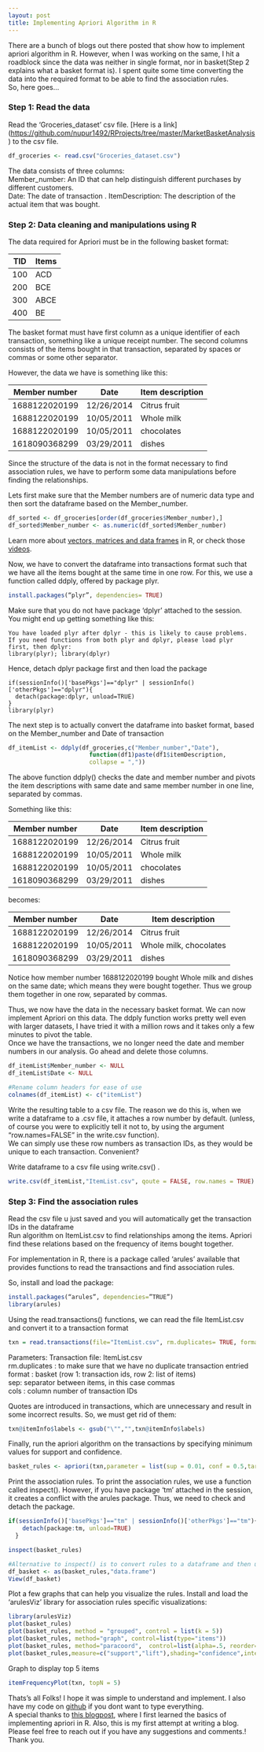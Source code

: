 ```yaml
---
layout: post
title: Implementing Apriori Algorithm in R
---
```


There are a bunch of blogs out there posted that show how to implement apriori algorithm in R. However, when I was working on the same, I hit a roadblock since the data was neither in single format, nor in basket(Step 2 explains what a basket format is). I spent quite some time converting the data into the required format to be able to find the association rules.   
So, here goes…

### Step 1: Read the data

Read the ‘Groceries_dataset’ csv file. [Here is a link] (https://github.com/nupur1492/RProjects/tree/master/MarketBasketAnalysis) to the csv file.

```r
df_groceries <- read.csv("Groceries_dataset.csv")
```
The data consists of three columns:   
Member_number: An ID that can help distinguish different purchases by different customers.   
Date: The date of transaction . 
ItemDescription: The description of the actual item that was bought.   

### Step 2: Data cleaning and manipulations using R

The data required for Apriori must be in the following basket format:

| TID | Items |
| --- | ----- |
| 100 | ACD |
| 200 | BCE |
| 300 | ABCE |
| 400 | BE |

The basket format must have first column as a unique identifier of each transaction, something like a unique receipt number. The second columns consists of the items bought in that transaction, separated by spaces or commas or some other separator.   

However, the data we have is something like this:  

| Member number | Date | Item description |
| ------------- | ---- | ---------------- |
| 1688122020199	| 12/26/2014	| Citrus fruit |
| 1688122020199 | 10/05/2011	| Whole milk |
| 1688122020199 |10/05/2011	| chocolates|
| 1618090368299	| 03/29/2011	| dishes |

Since the structure of the data is not in the format necessary to find association rules, we have to perform some data manipulations before finding the relationships.  

Lets first make sure that the Member numbers are of numeric data type and then sort the dataframe based on the Member_number.  
```r
df_sorted <- df_groceries[order(df_groceries$Member_number),]  
df_sorted$Member_number <- as.numeric(df_sorted$Member_number)  
```

Learn more about [vectors, matrices and data frames](https://datascienceplus.com/how-to-create-data-frames-in-r/) in R, or check those [videos](https://datascienceplus.com/learn-r-from-scratch-part-1/).

Now, we have to convert the dataframe into transactions format such that we have all the items bought at the same time in one row. For this, we use a function called ddply, offered by package plyr.

```r
install.packages(“plyr”, dependencies= TRUE)
```

Make sure that you do not have package ‘dplyr’ attached to the session. You might end up getting something like this:

```
You have loaded plyr after dplyr - this is likely to cause problems.
If you need functions from both plyr and dplyr, please load plyr first, then dplyr:
library(plyr); library(dplyr)
```

Hence, detach dplyr package first and then load the package

```
if(sessionInfo()['basePkgs']=="dplyr" | sessionInfo()['otherPkgs']=="dplyr"){
  detach(package:dplyr, unload=TRUE)
}
library(plyr)
```

The next step is to actually convert the dataframe into basket format, based on the Member_number and Date of transaction     

```r
df_itemList <- ddply(df_groceries,c("Member_number","Date"), 
                       function(df1)paste(df1$itemDescription, 
                       collapse = ","))
```

The above function ddply() checks the date and member number and pivots the item descriptions with same date and same member number in one line, separated by commas.     

Something like this:    

| Member number | Date | Item description |
| ------------- | ---- | ---------------- |
| 1688122020199	| 12/26/2014	| Citrus fruit |
| 1688122020199 | 10/05/2011	| Whole milk |
| 1688122020199 |10/05/2011	| chocolates|
| 1618090368299	| 03/29/2011	| dishes |

becomes:

| Member number | Date | Item description |
| ------------- | ---- | ---------------- |
| 1688122020199	| 12/26/2014	| Citrus fruit |
| 1688122020199 | 10/05/2011	| Whole milk, chocolates |
| 1618090368299	| 03/29/2011	| dishes |

Notice how member number 1688122020199 bought Whole milk and dishes on the same date; which means they were bought together.    Thus we group them together in one row, separated by commas.   

Thus, we now have the data in the necessary basket format. We can now implement Apriori on this data. The ddply function works pretty well even with larger datasets, I have tried it with a million rows and it takes only a few minutes to pivot the table.  
Once we have the transactions, we no longer need the date and member numbers in our analysis. Go ahead and delete those columns.   

```r
df_itemList$Member_number <- NULL
df_itemList$Date <- NULL

#Rename column headers for ease of use
colnames(df_itemList) <- c("itemList")
```

Write the resulting table to a csv file. The reason we do this is, when we write a dataframe to a .csv file, it attaches a row number by default. (unless, of course you were to explicitly tell it not to, by using the argument “row.names=FALSE” in the write.csv function).   
We can simply use these row numbers as transaction IDs, as they would be unique to each transaction. Convenient?   

Write dataframe to a csv file using write.csv() .  
```r
write.csv(df_itemList,"ItemList.csv", qoute = FALSE, row.names = TRUE)
```

### Step 3: Find the association rules

Read the csv file u just saved and you will automatically get the transaction IDs in the dataframe   
Run algorithm on ItemList.csv to find relationships among the items. Apriori find these relations based on the frequency of items bought together.    

For implementation in R, there is a package called ‘arules’ available that provides functions to read the transactions and find association rules.   

So, install and load the package:   
```r
install.packages(“arules”, dependencies=”TRUE”)
library(arules)
```

Using the read.transactions() functions, we can read the file ItemList.csv and convert it to a transaction format   

```r
txn = read.transactions(file="ItemList.csv", rm.duplicates= TRUE, format="basket",sep=",",cols=1);
```

Parameters: Transaction file: ItemList.csv   
rm.duplicates : to make sure that we have no duplicate transaction entried   
format : basket (row 1: transaction ids, row 2: list of items)    
sep: separator between items, in this case commas   
cols : column number of transaction IDs   

Quotes are introduced in transactions, which are unnecessary and result in some incorrect results. So, we must get rid of them:  

```r
txn@itemInfo$labels <- gsub("\"","",txn@itemInfo$labels)
```

Finally, run the apriori algorithm on the transactions by specifying minimum values for support and confidence.   
```r
basket_rules <- apriori(txn,parameter = list(sup = 0.01, conf = 0.5,target="rules"));
```

Print the association rules. To print the association rules, we use a function called inspect(). However, if you have package ‘tm’ attached in the session, it creates a conflict with the arules package. Thus, we need to check and detach the package.

```r
if(sessionInfo()['basePkgs']=="tm" | sessionInfo()['otherPkgs']=="tm"){
    detach(package:tm, unload=TRUE)
  }

inspect(basket_rules)

#Alternative to inspect() is to convert rules to a dataframe and then use View()
df_basket <- as(basket_rules,"data.frame")
View(df_basket)
```
Plot a few graphs that can help you visualize the rules. Install and load the ‘arulesViz’ library for association rules specific visualizations:   
```r
library(arulesViz)
plot(basket_rules)
plot(basket_rules, method = "grouped", control = list(k = 5))
plot(basket_rules, method="graph", control=list(type="items"))
plot(basket_rules, method="paracoord",  control=list(alpha=.5, reorder=TRUE))
plot(basket_rules,measure=c("support","lift"),shading="confidence",interactive=T)
```
Graph to display top 5 items
```r
itemFrequencyPlot(txn, topN = 5)
```
Thats’s all Folks! I hope it was simple to understand and implement. I also have my code on [github](https://github.com/nupur1492/RProjects/tree/master/MarketBasketAnalysis) if you dont want to type everything.   
A special thanks to [this blogpost](https://www.r-bloggers.com/association-rule-learning-and-the-apriori-algorithm/), where I first learned the basics of implementing apriori in R. Also, this is my first attempt at writing a blog. Please feel free to reach out if you have any suggestions and comments.!   
Thank you.   




